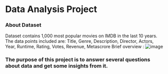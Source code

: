 # Data Analysis Project



### About Dataset
Dataset contains 1,000 most popular movies on IMDB in the last 10 years. The data points included are: Title, Genre, Description, Director, Actors, Year, Runtime, Rating, Votes, Revenue, Metascrore
Brief overview :
![image](https://user-images.githubusercontent.com/56845008/212924510-85f69615-173c-4ce3-9e2e-c98d1226f49e.png)


### The purpose of this project is to answer several questions about data and get some insights from it.
